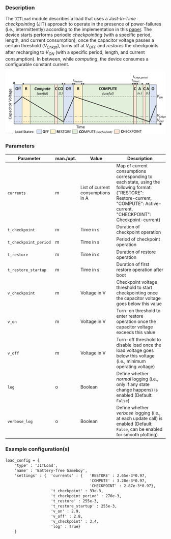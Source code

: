 ### Description 

The `JITLoad` module describes a load that uses a *Just-In-Time checkpointing* (JIT) approach to operate in the presence of power-failures (i.e., intermittently) according to the implementation in this [paper](https://dl.acm.org/doi/abs/10.1145/3411839).
The device starts performs periodic *checkpointing* (with a specific period, length, and current consumption), once the capacitor voltage passes a certain threshold ($V_{Chkpt}$), turns off at $V_{OFF}$ and *restores* the checkpoints after recharging to $V_{ON}$ (with a specific period, length, and current consumption). In between, while *computing*, the device consumes a configurable constant current.

![Architecture](./../../Figures/JITLoadSimple.PNG)


### Parameters
| **Parameter** | **man./opt.** | **Value** | **Description** |
| ---- | ---- | ---- | ---- |
| `currents` | m | List of current consumptions in A | Map of current consumptions corresponding to each state, using the following format: {"RESTORE": Restore-current, "COMPUTE": Active-current,<br>"CHECKPOINT": Checkpoint-current} |
| `t_checkpoint` | m | Time in s | Duration of checkpoint operation |
| `t_checkpoint_period` | m | Time in s | Period of checkpoint operation |
| `t_restore` | m | Time in s | Duration of restore operation |
| `t_restore_startup` | m | Time in s | Duration of first restore operation after boot |
| `v_checkpoint` | m | Voltage in V | Checkpoint voltage threshold to start checkpointing once the capacitor voltage goes below this value |
| `v_on` | m | Voltage in V | Turn-on threshold to enter restore operation once the capacitor voltage exceeds this value |
| `v_off` | m | Voltage in V | Turn-off threshold to disable load once the load voltage goes below this voltage (i.e., minimum operating voltage) |
| `log` | o | Boolean | Define whether *normal* logging (i.e., only if any state change happens) is enabled (Default: `False`) |
| `verbose_log` | o | Boolean | Define whether *verbose* logging  (i.e., at each update call) is enabled (Default: `False`, can be enabled for smooth plotting) |

### Example configuration(s)

```
load_config = {
    'type' : 'JITLoad',
    'name' : 'Battery-free Gameboy',
    'settings' : {  'currents' : {   'RESTORE' : 2.65e-3*0.97,
                                     'COMPUTE' : 3.28e-3*0.97,
                                     'CHECKPOINT' : 2.87e-3*0.97},
                    't_checkpoint' : 33e-3,
                    't_checkpoint_period' : 270e-3,
                    't_restore' : 255e-3,
                    't_restore_startup' : 255e-3,
                    'v_on' : 2.9,
                    'v_off' : 2.8,
                    'v_checkpoint' : 3.4,
                    'log' : True}
    }
```